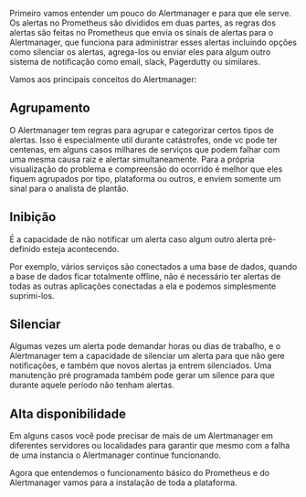 Primeiro vamos entender um pouco do Alertmanager e para que ele serve. Os alertas no Prometheus são divididos em duas partes, as regras dos alertas são feitas no Prometheus que envia os sinais de alertas para o Alertmanager, que funciona para administrar esses alertas incluindo opções como silenciar os alertas, agrega-los ou enviar eles para algum outro sistema de notificação como email, slack, Pagerdutty ou similares.

Vamos aos principais conceitos do Alertmanager:

## Agrupamento

O Alertmanager tem regras para agrupar e categorizar certos tipos de alertas. Isso é especialmente util durante catástrofes, onde vc pode ter centenas, em alguns casos milhares de serviços que podem falhar com uma mesma causa raiz e alertar simultaneamente. Para a própria visualização do problema e compreensão do ocorrido é melhor que eles fiquem agrupados por tipo, plataforma ou outros, e enviem somente um sinal para o analista de plantão.

## Inibição

É a capacidade de não notificar um alerta caso algum outro alerta pré-definido esteja acontecendo.

Por exemplo, vários serviços são conectados a uma base de dados, quando a base de dados ficar totalmente offline, não é necessário ter alertas de todas as outras aplicações conectadas a ela e podemos simplesmente suprimi-los.

## Silenciar

Algumas vezes um alerta pode demandar horas ou dias de trabalho, e o Alertmanager tem a capacidade de silenciar um alerta para que não gere notificações, e também que novos alertas ja entrem silenciados. Uma manutenção pré programada também pode gerar um silence para que durante aquele período não tenham alertas.

## Alta disponibilidade

Em alguns casos você pode precisar de mais de um Alertmanager em diferentes servidores ou localidades para garantir que mesmo com a falha de uma instancia o Alertmanager continue funcionando.


Agora que entendemos o funcionamento básico do Prometheus e do Alertmanager vamos para a instalação de toda a plataforma.
